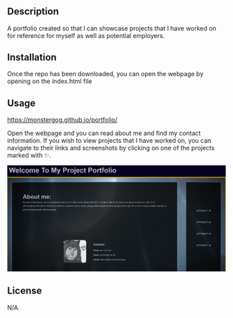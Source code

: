# <AlexNguyenPortfolio>

## Description
A portfolio created so that I can showcase projects that I have worked on for reference for myself as well as
potential employers.

## Installation

Once the repo has been downloaded, you can open the webpage by opening on the index.html file

## Usage

https://monstergog.github.io/portfolio/

Open the webpage and you can read about me and find my contact information. If you wish to view projects that I have worked on, you can navigate to their links and screenshots by clicking on one of the projects marked with ✨.

![webpage screenshot](assets/images/screenshot.png)


## License

N/A
